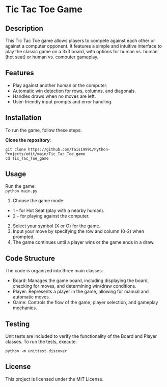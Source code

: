# Tic Tac Toe Game

## Description
This Tic Tac Toe game allows players to compete against each other or against a computer opponent. It features a simple and intuitive interface to play the classic game on a 3x3 board, with options for human vs. human (hot seat) or human vs. computer gameplay.

## Features
- Play against another human or the computer.
- Automatic win detection for rows, columns, and diagonals.
- Handles draws when no moves are left.
- User-friendly input prompts and error handling.

## Installation
To run the game, follow these steps:

 **Clone the repository**:   

   `git clone https://github.com/Tais19991/Python-Projects/edit/main/Tic_Tac_Toe_game`   
   `cd Tic_Tac_Toe_game`

## Usage
Run the game:  
`python main.py`

1. Choose the game mode:

- 1 - for Hot Seat (play with a nearby human).
- 2 - for playing against the computer.

2. Select your symbol (X or O) for the game.
3. Input your move by specifying the row and column (0-2) when prompted.
4. The game continues until a player wins or the game ends in a draw.

## Code Structure
The code is organized into three main classes:

- Board: Manages the game board, including displaying the board, checking for moves, and determining win/draw conditions.
- Player: Represents a player in the game, allowing for manual and automatic moves.
- Game: Controls the flow of the game, player selection, and gameplay mechanics.

## Testing
Unit tests are included to verify the functionality of the Board and Player classes. To run the tests, execute:

`python -m unittest discover`

## License
This project is licensed under the MIT License.
